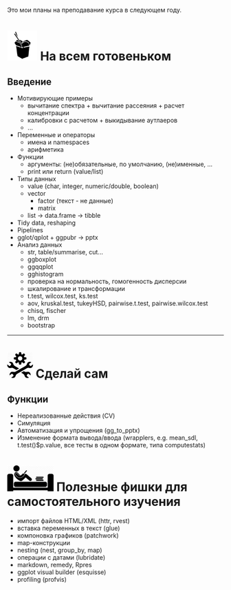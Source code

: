 Это мои планы на преподавание курса в следующем году.

# <img src="https://raw.githubusercontent.com/lapotok/biochem_statistics/master/2019/img/outofbox.png" height="70"> На всем готовеньком

## Введение

* Мотивирующие примеры
  - вычитание спектра + вычитание рассеяния + расчет концентрации
  - калибровки с расчетом + выкидывание аутлаеров
  - ...
* Переменные и операторы
  - имена и namespaces
  - арифметика
* Функции
  - аргументы: (не)обязательные, по умолчанию, (не)именные, ...
  - print или return (value/list)
* Типы данных
  - value (char, integer, numeric/double, boolean)
  - vector
    - factor (текст - не данные)
    - matrix
  - list -> data.frame -> tibble
* Tidy data, reshaping
* Pipelines
* gglot/qplot + ggpubr -> pptx
* Анализ данных
  - str, table/summarise, cut...
  - ggboxplot
  - ggqqplot
  - gghistogram
  - проверка на нормальность, гомогенность дисперсии
  - шкалирование и трансформации
  - t.test, wilcox.test, ks.test
  - aov, kruskal.test, tukeyHSD, pairwise.t.test, pairwise.wilcox.test
  - chisq, fischer
  - lm, drm
  - bootstrap

---

# <img src="https://raw.githubusercontent.com/lapotok/biochem_statistics/master/2019/img/doityourself.jpeg" height="60"> Сделай сам


## Функции

* Нереализованные действия (CV)
* Симуляция
* Автоматизация и упрощения (gg_to_pptx)
* Изменение формата вывода/ввода (wrapplers, e.g. mean_sdl, t.test()$p.value, все тесты в одном формате, типа computestats)

# <img src="https://raw.githubusercontent.com/lapotok/biochem_statistics/master/2019/img/selfeducate.png" height="60"> Полезные фишки для самостоятельного изучения

* импорт файлов HTML/XML (httr, rvest)
* вставка переменных в текст (glue)
* компоновка графиков (patchwork)
* map-конструкции
* nesting (nest, group_by, map)
* операции с датами (lubridate)
* markdown, remedy, Rpres
* ggplot visual builder (esquisse)
* profiling (profvis)
